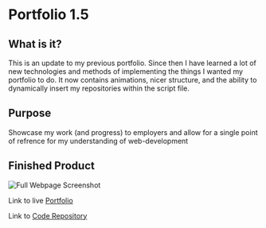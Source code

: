# Portfolio 1.5

## What is it?

This is an update to my previous portfolio. Since then I have learned a lot of new technologies and methods of implementing the things I wanted my portfolio to do. It now contains animations, nicer structure, and the ability to dynamically insert my repositories within the script file.


## Purpose 

Showcase my work (and progress) to employers and allow for a single point of refrence for my understanding of web-development

## Finished Product

![Full Webpage Screenshot](./assets/images/fullpage.png)

Link to live [Portfolio](https://vidalatan.github.io/Portfolio-1.5/)

Link to [Code Repository](https://github.com/Vidalatan/Portfolio-1.5)
